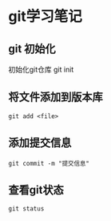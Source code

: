 # git学习笔记
## git 初始化
初始化git仓库
	git init
## 将文件添加到版本库
	git add <file>
## 添加提交信息
	git commit -m "提交信息"
## 查看git状态
	git status

